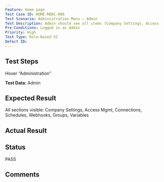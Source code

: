 ```yaml
---
Feature: Home page
Test Case ID: HOME-RBAC-006
Test Scenario: Administration Menu – Admin
Test Description: Admin should see all items (Company Settings, Access Mgmt, Connections, etc.)
Pre-Conditions: Logged in as Admin
Priority: High
Test Type: Role-Based UI
Defect ID: 
---
```


## Test Steps
Hover “Administration”

**Test Data:** Admin

## Expected Result
All sections visible: Company Settings, Access Mgmt, Connections, Schedules, Webhooks, Groups, Variables

## Actual Result


## Status
PASS

## Comments

